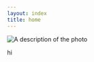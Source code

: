 ```yaml
---
layout: index
title: home
---
```


<!-- <div class="grid">
  <div class="text-block">
    <p>hi, my name is Lola!</p>
    <p>I'm a poet from the low lands.</p>
    <p>To me, writing is healing. It's also falling in love again. With life itself, amongst infinitely many other things.</p>
  </div>
  <div class="image-block">
    <img src="images/me.jpeg" alt="A description of the photo">
  </div>
</div> -->

<div class="flex-layout">
  <div class="image-block">
    <img src="kiss.jpeg" alt="A description of the photo">
  </div>
  <div class="text-block">
    <p>hi</p>
  </div>
</div>